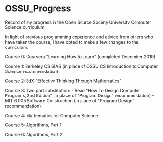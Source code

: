 # OSSU_Progress
Record of my progress in the Open Source Society University Computer Science curriculum

In light of previous programming experience and advice from others who have taken the course, I have opted to make a few changes to the curriculum.

Course 0: Coursera "Learning How to Learn" (completed December 2019)

Course 1: Berkeley CS 61AS (in place of OSSU CS Introduction to Computer Science recommendation)

Course 2: EdX "Effective Thinking Through Mathematics"

Course 3: 
  Two part substitution:
    - Read "How To Design Computer Programs, 2nd Edition" (in place of "Program Design" recommendation)
    - MIT 6.005 Software Construction (in place of "Program Design" recommendation)

Course 4: Mathematics for Computer Science

Course 5: Algorithms, Part 1

Course 6: Algorithms, Part 2
